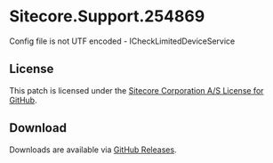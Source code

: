 # Sitecore.Support.254869
Config file is not UTF encoded - ICheckLimitedDeviceService

## License  
This patch is licensed under the [Sitecore Corporation A/S License for GitHub](https://github.com/sitecoresupport/Sitecore.Support.254869/blob/master/LICENSE).  

## Download  
Downloads are available via [GitHub Releases](https://github.com/sitecoresupport/Sitecore.Support.254869/releases).  
